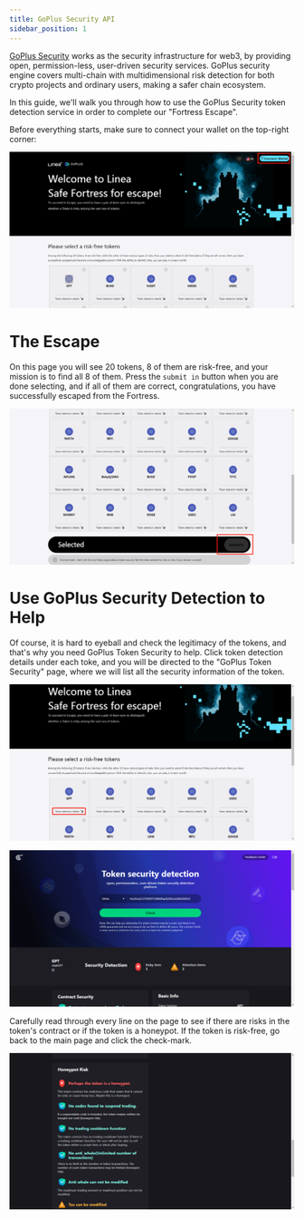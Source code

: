 ```yaml
---
title: GoPlus Security API
sidebar_position: 1
---
```


[GoPlus Security](https://gopluslabs.io/) works as the security infrastructure for web3, by providing open, permission-less, user-driven security services. GoPlus security engine covers multi-chain with multidimensional risk detection for both crypto projects and ordinary users, making a safer chain ecosystem.

In this guide, we'll walk you through how to use the GoPlus Security token detection service in order to complete our "Fortress Escape".

Before everything starts, make sure to connect your wallet on the top-right corner:

![test](../../../assets/goplus_security_api/connect_wallet_linea.png)

# The Escape

On this page you will see 20 tokens, 8 of them are risk-free, and your mission is to find all 8 of them. Press the `submit in` button when you are done selecting, and if all of them are correct, congratulations, you have successfully escaped from the Fortress.

![test](../../../assets/goplus_security_api/token_list.png)

# Use GoPlus Security Detection to Help

Of course, it is hard to eyeball and check the legitimacy of the tokens, and that's why you need GoPlus Token Security to help. Click token detection details under each toke, and you will be directed to the "GoPlus Token Security" page, where we will list all the security information of the token.

![test](../../../assets/goplus_security_api/select_token.png)

![test](../../../assets/goplus_security_api/goplus_token_detection.png)

Carefully read through every line on the page to see if there are risks in the token's contract or if the token is a honeypot. If the token is risk-free, go back to the main page and click the check-mark.

![test](../../../assets/goplus_security_api/token_detection_result.png)
